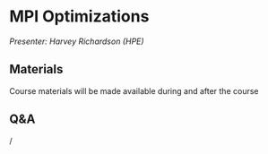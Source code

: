 # MPI Optimizations

*Presenter: Harvey Richardson (HPE)*


## Materials

Course materials will be made available during and after the course

<!--
Temporary location of materials (for the lifetime of the training project):

-   Slides: `/project/project_465001154/Slides/HPE/06_cray_mpi_short.pdf`
-->

<!--
Archived materials on LUMI:

-   Slides: `/appl/local/training/paow-20240611/files/LUMI-paow-20240611-2_03_cray_mpi.pdf`

-   Recording: `/appl/local/training/paow-20240611/recordings/2_03_MPI.mp4`

These materials can only be distributed to actual users of LUMI (active user account).
-->

<!--
## References

-   [Longer version of the MPI presentation from the 4-day comprehensive course in April 2024](../4day-20240423/extra_3_05_Cray_MPI_on_Slingshot.md)
-->

## Q&A

/
